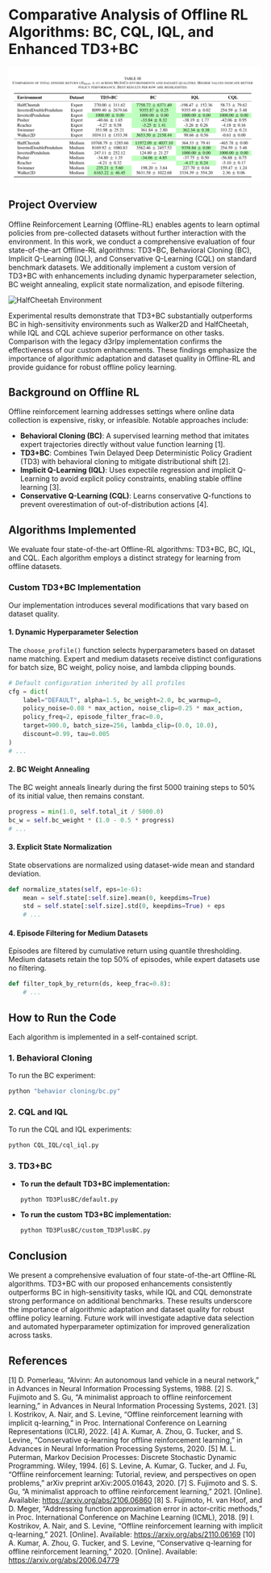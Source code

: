 # Comparative Analysis of Offline RL Algorithms: BC, CQL, IQL, and Enhanced TD3+BC

![Results Summary](results.png)

## Project Overview
Offline Reinforcement Learning (Offline-RL) enables agents to learn optimal policies from pre-collected datasets without further interaction with the environment. In this work, we conduct a comprehensive evaluation of four state-of-the-art Offline-RL algorithms: TD3+BC, Behavioral Cloning (BC), Implicit Q-Learning (IQL), and Conservative Q-Learning (CQL) on standard benchmark datasets. We additionally implement a custom version of TD3+BC with enhancements including dynamic hyperparameter selection, BC weight annealing, explicit state normalization, and episode filtering. 

![HalfCheetah Environment](cheetah.gif)

Experimental results demonstrate that TD3+BC substantially outperforms BC in high-sensitivity environments such as Walker2D and HalfCheetah, while IQL and CQL achieve superior performance on other tasks. Comparison with the legacy d3rlpy implementation confirms the effectiveness of our custom enhancements. These findings emphasize the importance of algorithmic adaptation and dataset quality in Offline-RL and provide guidance for robust offline policy learning.

## Background on Offline RL
Offline reinforcement learning addresses settings where online data collection is expensive, risky, or infeasible. Notable approaches include:
-   **Behavioral Cloning (BC)**: A supervised learning method that imitates expert trajectories directly without value function learning [1].
-   **TD3+BC**: Combines Twin Delayed Deep Deterministic Policy Gradient (TD3) with behavioral cloning to mitigate distributional shift [2].
-   **Implicit Q-Learning (IQL)**: Uses expectile regression and implicit Q-Learning to avoid explicit policy constraints, enabling stable offline learning [3].
-   **Conservative Q-Learning (CQL)**: Learns conservative Q-functions to prevent overestimation of out-of-distribution actions [4].

## Algorithms Implemented
We evaluate four state-of-the-art Offline-RL algorithms: TD3+BC, BC, IQL, and CQL. Each algorithm employs a distinct strategy for learning from offline datasets.

### Custom TD3+BC Implementation
Our implementation introduces several modifications that vary based on dataset quality.

#### 1. Dynamic Hyperparameter Selection
The `choose_profile()` function selects hyperparameters based on dataset name matching. Expert and medium datasets receive distinct configurations for batch size, BC weight, policy noise, and lambda clipping bounds.

```python
# Default configuration inherited by all profiles
cfg = dict(
    label="DEFAULT", alpha=1.5, bc_weight=2.0, bc_warmup=0,
    policy_noise=0.08 * max_action, noise_clip=0.25 * max_action,
    policy_freq=2, episode_filter_frac=0.0,
    target=900.0, batch_size=256, lambda_clip=(0.0, 10.0),
    discount=0.99, tau=0.005
)
# ...
```

#### 2. BC Weight Annealing
The BC weight anneals linearly during the first 5000 training steps to 50% of its initial value, then remains constant.

```python
progress = min(1.0, self.total_it / 5000.0)
bc_w = self.bc_weight * (1.0 - 0.5 * progress)
# ...
```

#### 3. Explicit State Normalization
State observations are normalized using dataset-wide mean and standard deviation.

```python
def normalize_states(self, eps=1e-6):
    mean = self.state[:self.size].mean(0, keepdims=True)
    std = self.state[:self.size].std(0, keepdims=True) + eps
    # ...
```

#### 4. Episode Filtering for Medium Datasets
Episodes are filtered by cumulative return using quantile thresholding. Medium datasets retain the top 50% of episodes, while expert datasets use no filtering.

```python
def filter_topk_by_return(ds, keep_frac=0.8):
    # ...
```

## How to Run the Code
Each algorithm is implemented in a self-contained script.

### 1. Behavioral Cloning
To run the BC experiment:
```bash
python "behavior cloning/bc.py"
```

### 2. CQL and IQL
To run the CQL and IQL experiments:
```bash
python CQL_IQL/cql_iql.py
```

### 3. TD3+BC
-   **To run the default TD3+BC implementation:**
    ```bash
    python TD3PlusBC/default.py
    ```
-   **To run the custom TD3+BC implementation:**
    ```bash
    python TD3PlusBC/custom_TD3PlusBC.py
    ```

## Conclusion
We present a comprehensive evaluation of four state-of-the-art Offline-RL algorithms. TD3+BC with our proposed enhancements consistently outperforms BC in high-sensitivity tasks, while IQL and CQL demonstrate strong performance on additional benchmarks. These results underscore the importance of algorithmic adaptation and dataset quality for robust offline policy learning. Future work will investigate adaptive data selection and automated hyperparameter optimization for improved generalization across tasks.

## References
[1] D. Pomerleau, “Alvinn: An autonomous land vehicle in a neural network,” in Advances in Neural Information Processing Systems, 1988.
[2] S. Fujimoto and S. Gu, “A minimalist approach to offline reinforcement learning,” in Advances in Neural Information Processing Systems, 2021.
[3] I. Kostrikov, A. Nair, and S. Levine, “Offline reinforcement learning with implicit q-learning,” in Proc. International Conference on Learning Representations (ICLR), 2022.
[4] A. Kumar, A. Zhou, G. Tucker, and S. Levine, “Conservative q-learning for offline reinforcement learning,” in Advances in Neural Information Processing Systems, 2020.
[5] M. L. Puterman, Markov Decision Processes: Discrete Stochastic Dynamic Programming. Wiley, 1994.
[6] S. Levine, A. Kumar, G. Tucker, and J. Fu, “Offline reinforcement learning: Tutorial, review, and perspectives on open problems,” arXiv preprint arXiv:2005.01643, 2020.
[7] S. Fujimoto and S. S. Gu, “A minimalist approach to offline reinforcement learning,” 2021. [Online]. Available: https://arxiv.org/abs/2106.06860
[8] S. Fujimoto, H. van Hoof, and D. Meger, “Addressing function approximation error in actor-critic methods,” in Proc. International Conference on Machine Learning (ICML), 2018.
[9] I. Kostrikov, A. Nair, and S. Levine, “Offline reinforcement learning with implicit q-learning,” 2021. [Online]. Available: https://arxiv.org/abs/2110.06169
[10] A. Kumar, A. Zhou, G. Tucker, and S. Levine, “Conservative q-learning for offline reinforcement learning,” 2020. [Online]. Available: https://arxiv.org/abs/2006.04779
